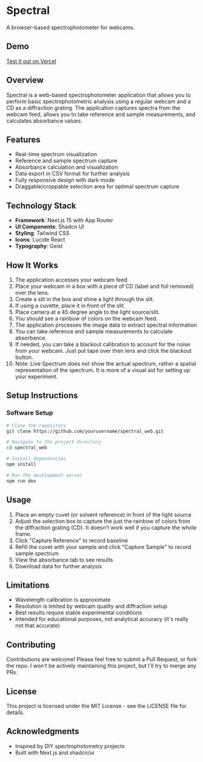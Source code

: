 # Spectral

A browser-based spectrophotometer for webcams.

## Demo

[Test it out on Vercel](https://spectral-lilac.vercel.app/)

## Overview

Spectral is a web-based spectrophotometer application that allows you to perform basic spectrophotometric analysis using a regular webcam and a CD as a diffraction grating. The application captures spectra from the webcam feed, allows you to take reference and sample measurements, and calculates absorbance values.

## Features

- Real-time spectrum visualization
- Reference and sample spectrum capture
- Absorbance calculation and visualization
- Data export in CSV format for further analysis
- Fully responsive design with dark mode
- Draggable/croppable selection area for optimal spectrum capture

## Technology Stack

- **Framework**: Next.js 15 with App Router
- **UI Components**: Shadcn UI
- **Styling**: Tailwind CSS
- **Icons**: Lucide React
- **Typography**: Geist

## How It Works

1. The application accesses your webcam feed
2. Place your webcam in a box with a piece of CD (label and foil removed) over the lens. 
3. Create a slit in the box and shine a light through the slit.
4. If using a cuvette, place it in front of the slit.
5. Place camera at a 45 degree angle to the light source/slit.
6. You should see a rainbow of colors on the webcam feed. 
7. The application processes the image data to extract spectral information
8. You can take reference and sample measurements to calculate absorbance. 
9. If needed, you can take a blackout calibration to account for the noise from your webcam. Just put tape over then lens and click the blackout button.
10. Note: Live Spectrum does not show the actual spectrum, rather a spatial representation of the spectrum. It is more of a visual aid for setting up your experiment.

## Setup Instructions

### Software Setup

```bash
# Clone the repository
git clone https://github.com/yourusername/spectral_web.git

# Navigate to the project directory
cd spectral_web

# Install dependencies
npm install

# Run the development server
npm run dev
```

## Usage

1. Place an empty cuvet (or solvent reference) in front of the light source
2. Adjust the selection box to capture the just the rainbow of colors from the diffraction grating (CD). It doesn't work well if you capture the whole frame.
3. Click "Capture Reference" to record baseline
4. Refill the cuvet with your sample and click "Capture Sample" to record sample spectrum
5. View the absorbance tab to see results
6. Download data for further analysis

## Limitations

- Wavelength calibration is approximate
- Resolution is limited by webcam quality and diffraction setup
- Best results require stable experimental conditions
- Intended for educational purposes, not analytical accuracy (it's really not that accurate)

## Contributing

Contributions are welcome! Please feel free to submit a Pull Request, or fork the repo. I won't be actively maintaining this project, but I'll try to merge any PRs.

## License

This project is licensed under the MIT License - see the LICENSE file for details.

## Acknowledgments

- Inspired by DIY spectrophotometry projects
- Built with Next.js and shadcn/ui 
